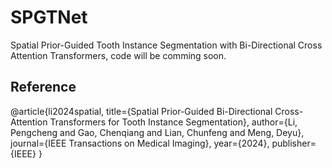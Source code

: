 # SPGTNet
Spatial Prior-Guided Tooth Instance Segmentation with  Bi-Directional Cross Attention Transformers, code will be comming soon.


## Reference
@article{li2024spatial,
  title={Spatial Prior-Guided Bi-Directional Cross-Attention Transformers for Tooth Instance Segmentation},
  author={Li, Pengcheng and Gao, Chenqiang and Lian, Chunfeng and Meng, Deyu},
  journal={IEEE Transactions on Medical Imaging},
  year={2024},
  publisher={IEEE}
}
